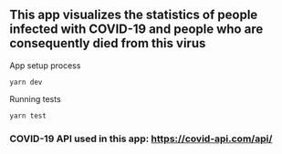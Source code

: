 ## This app visualizes the statistics of people infected with COVID-19 and people who are consequently died from this virus

App setup process
```
yarn dev
```
Running tests
```
yarn test
```

### COVID-19 API used in this app: https://covid-api.com/api/
